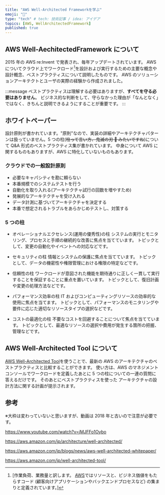 ```yaml
---
title: "AWS Well-Architected Frameworkを学ぶ"
emoji: "📑"
type: "tech" # tech: 技術記事 / idea: アイデア
topics: [AWS, WellArchitectedFramework]
published: true
---
```


## AWS Well-AechitectedFramework について

2015 年の AWS re:Invent で発表され、毎年アップデートされています。
AWS についてクラウド上でワークロード[^1]を設計および実行するための主要な概念や設計概念、ベストプラクティスについて説明したものです。
AWS のソリューションアーキテクトとユーザの実際の経験から作成されました。

[^1]:
    [作業負荷、業務量と訳します。
    [AWS](https://docs.aws.amazon.com/ja_jp/wellarchitected/latest/userguide/workloads.html)ではリソースと、ビジネス価値をもたらすコード (顧客向けアプリケーションやバックエンドプロセスなど) の集まりと定義されています。]

:::message
ベストプラクティスは理解する必要はありますが、**すべてを守る必要はありません**。
ビジネス的な判断をして、守らなかった理由が「なんとなく」ではなく、きちんと説明できるようにすることが重要です。
:::

## ホワイトペーパー

設計原則が書かれています。"原則"なので、実装の詳細やアーキテクチャパターンは扱っていません。5 つの柱(~~柱って言い方、鬼滅の刃 👹 みたいですね~~)について Q&A 形式のベストプラクティス集が書かれています。
中身について AWS に関するものもありますが、AWS に特化していないものもあります。

### クラウドでの一般設計原則

- 必要なキャパシティを勘に頼らない
- 本番規模でのシステムテストを行う
- 自動化を取り入れる(アーキテクチャ試行の回数を増やすため)
- 発展的なアーキテクチャを受け入れる
- データ計測に基づいてアーキテクチャを決定する
- 本番で想定されるトラブルをあらかじめテストし、対策する

### 5 つの柱

- オペレーショナルエクセレンス(運用の優秀性)の柱
  システムの実行とモニタリング、プロセスと手順の継続的な改善に焦点を当てています。
  トピックとして、変更の自動化やイベントへの対応などです。

- セキュリティの柱
  情報とシステムの保護に焦点を当てています。
  トピックとして、データの機密性や権限管理における権限の特定などです。

- 信頼性の柱
  ワークロードが意図された機能を期待通りに正しく一貫して実行することを保証することに重点を置いています。
  トピックとして、復旧計画や変更の処理方法などです。

- パフォーマンス効率の柱
  IT およびコンピューティングリソースの効率的な使用に焦点を当てます。
  トピックとして、パフォーマンスのモニタリングや要件に応じた適切なリソースタイプの選択などです。

- コストの最適化の柱
  不要なコストを回避することについて焦点を当てています。
  トピックとして、最適なリソースの選択や費用が発生する箇所の把握、管理などです。

## AWS Well-Architected Tool について

[AWS Well-Architected Tool](https://aws.amazon.com/jp/well-architected-tool/)を使うことで、最新の AWS のアーキテクチャのベストプラクティスと比較することができます。
使い方は、AWS のマネジメントコンソールでワークロードを定義したあとに 5 つの柱についての一連の質問に答えるだけです。
そのあとにベストプラクティスを使った アーキテクチャの設計方法に関する計画が提示されます。

## 参考

※大枠は変わっていないと思いますが、動画は 2018 年と古いので注意が必要です。

https://www.youtube.com/watch?v=jMJFFo1Oybo

https://aws.amazon.com/jp/architecture/well-architected/

https://aws.amazon.com/jp/blogs/news/aws-well-architected-whitepaper/

https://aws.amazon.com/jp/well-architected-tool/
